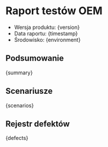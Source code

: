 # Raport testów OEM

- Wersja produktu: {version}
- Data raportu: {timestamp}
- Środowisko: {environment}

## Podsumowanie
{summary}

## Scenariusze
{scenarios}

## Rejestr defektów
{defects}
